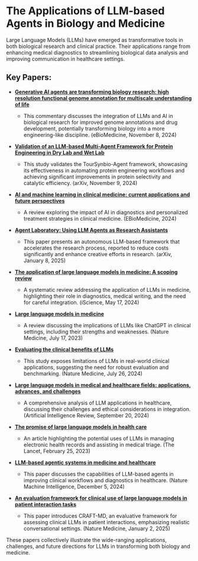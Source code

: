 # The Applications of LLM-based Agents in Biology and Medicine

Large Language Models (LLMs) have emerged as transformative tools in both biological research and clinical practice. Their applications range from enhancing medical diagnostics to streamlining biological data analysis and improving communication in healthcare settings.

## Key Papers:

- **[Generative AI agents are transforming biology research: high resolution functional genome annotation for multiscale understanding of life](https://www.thelancet.com/journals/ebiom/article/PIIS2352-3964(24)00482-1/fulltext)**
  - This commentary discusses the integration of LLMs and AI in biological research for improved genome annotations and drug development, potentially transforming biology into a more engineering-like discipline. (eBioMedicine, November 8, 2024)

- **[Validation of an LLM-based Multi-Agent Framework for Protein Engineering in Dry Lab and Wet Lab](https://arxiv.org/abs/2411.06029v1)**
  - This study validates the TourSynbio-Agent framework, showcasing its effectiveness in automating protein engineering workflows and achieving significant improvements in protein selectivity and catalytic efficiency. (arXiv, November 9, 2024)

- **[AI and machine learning in clinical medicine: current applications and future perspectives](https://www.thelancet.com/pdfs/journals/ebiom/PIIS2352-3964(24)00482-1.pdf)**
  - A review exploring the impact of AI in diagnostics and personalized treatment strategies in clinical medicine. (EBioMedicine, 2024)

- **[Agent Laboratory: Using LLM Agents as Research Assistants](https://arxiv.org/abs/2501.04227)**
  - This paper presents an autonomous LLM-based framework that accelerates the research process, reported to reduce costs significantly and enhance creative efforts in research. (arXiv, January 8, 2025)

- **[The application of large language models in medicine: A scoping review](https://doi.org/10.1016/j.isci.2024.109713)**
  - A systematic review addressing the application of LLMs in medicine, highlighting their role in diagnostics, medical writing, and the need for careful integration. (iScience, May 17, 2024)

- **[Large language models in medicine](https://www.nature.com/articles/s41591-023-02448-8)**
  - A review discussing the implications of LLMs like ChatGPT in clinical settings, including their strengths and weaknesses. (Nature Medicine, July 17, 2023)

- **[Evaluating the clinical benefits of LLMs](https://doi.org/10.1038/s41591-024-03181-6)**
  - This study exposes limitations of LLMs in real-world clinical applications, suggesting the need for robust evaluation and benchmarking. (Nature Medicine, July 26, 2024)

- **[Large language models in medical and healthcare fields: applications, advances, and challenges](https://link.springer.com/article/10.1007/s10462-024-10921-0)**
  - A comprehensive analysis of LLM applications in healthcare, discussing their challenges and ethical considerations in integration. (Artificial Intelligence Review, September 20, 2024)

- **[The promise of large language models in health care](https://www.thelancet.com/journals/lancet/article/PIIS0140-6736(23)00216-7/fulltext)**
  - An article highlighting the potential uses of LLMs in managing electronic health records and assisting in medical triage. (The Lancet, February 25, 2023)

- **[LLM-based agentic systems in medicine and healthcare](https://www.nature.com/articles/s42256-024-00944-1)**
  - This paper discusses the capabilities of LLM-based agents in improving clinical workflows and diagnostics in healthcare. (Nature Machine Intelligence, December 5, 2024)

- **[An evaluation framework for clinical use of large language models in patient interaction tasks](https://www.nature.com/articles/s41591-024-03328-5)**
  - This paper introduces CRAFT-MD, an evaluative framework for assessing clinical LLMs in patient interactions, emphasizing realistic conversational settings. (Nature Medicine, January 2, 2025)

These papers collectively illustrate the wide-ranging applications, challenges, and future directions for LLMs in transforming both biology and medicine.